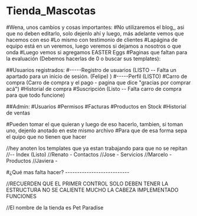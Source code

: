 # Tienda_Mascotas
#Wena, unos cambios y cosas importantes:
 #No utilizaremos el blog,, asi que no deben editarlo, solo dejenlo ahí y luego, más adelante vemos que hacemos con eso
 #Lo mismo con testimonio de clientes
 #Lapágina de equipo está en un veremos, luego veremos si dejamos a nosotros o que onda
 #Luego vemos si agregamos EASTER Eggs
 #Paginas que faltan para la evaluación (Debemos hacerlas de 0 o buscar sus templates):
 
 
   ##Usuarios registrados:
    #-----Registro de usuarios  (LISTO -- Falta un apartado para un inicio de sesión. (Felipe) )
    #-----Perfil                (LISTO)
    #Carro de compra    (Carro de compra y el pago - pagina que dice "gracias por comprar acá")
    #Historial de compra 
    #Suscripción                (Listo -- Falta carro de compra para que todo funcione)
   
   ##Admin:
    #Usuarios
    #Permisos
    #Facturas
    #Productos en Stock
    #Historial de ventas
    
 #Pueden tomar el que quieran y luego de eso hacerlo, tambien, si toman uno, dejenlo anotado en este mismo archivo
 #Para que de esa forma sepa el quipo que no tienen que hacer
 
 //hey anoten los templates que ya estan trabajando para que no se repitan
 //-- Index (Listo)
 //Renato  - Contactos
 //Jose    - Servicios
 //Marcelo - Productos
 //Javiera - 
 
 #¿Qué mas falta hacer? ---------------------------
 
 //RECUERDEN QUE EL PRIMER CONTROL SOLO DEBEN TENER LA ESTRUCTURA NO SE CALIENTE MUCHO LA CABEZA IMPLEMENTADO FUNCIONES

//El nombre de la tienda es Pet Paradise
